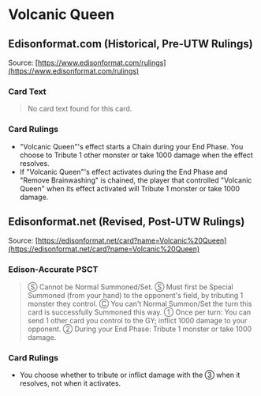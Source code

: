# Volcanic Queen

## Edisonformat.com (Historical, Pre-UTW Rulings)

Source: [https://www.edisonformat.com/rulings](https://www.edisonformat.com/rulings)

### Card Text

> No card text found for this card.

### Card Rulings

*   "Volcanic Queen"'s effect starts a Chain during your End Phase. You choose to Tribute 1 other monster or take 1000 damage when the effect resolves.
*   If "Volcanic Queen"'s effect activates during the End Phase and "Remove Brainwashing" is chained, the player that controlled "Volcanic Queen" when its effect activated will Tribute 1 monster or take 1000 damage.

## Edisonformat.net (Revised, Post-UTW Rulings)

Source: [https://edisonformat.net/card?name=Volcanic%20Queen](https://edisonformat.net/card?name=Volcanic%20Queen)

### Edison-Accurate PSCT

> Ⓢ Cannot be Normal Summoned/Set.
> Ⓢ Must first be Special Summoned (from your hand) to the opponent's field, by tributing 1 monster they control.
> Ⓒ You can't Normal Summon/Set the turn this card is successfully Summoned this way.
> ① Once per turn: You can send 1 other card you control to the GY; inflict 1000 damage to your opponent.
> ② During your End Phase: Tribute 1 monster or take 1000 damage.

### Card Rulings

*   You choose whether to tribute or inflict damage with the ③ when it resolves, not when it activates.
            